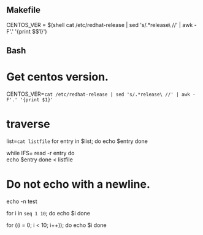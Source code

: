 ## Makefile

CENTOS_VER = $(shell cat /etc/redhat-release | sed 's/.*release\ //' | awk -F'.' '{print $$1}')

## Bash

# Get centos version.
CENTOS_VER=`cat /etc/redhat-release | sed 's/.*release\ //' | awk -F'.' '{print $1}'`

# traverse
list=`cat listfile`
for entry in $list; do
	echo $entry
done

while IFS= read -r entry
do                                                                              
	echo $entry
done < listfile

# Do not echo with a newline.
echo -n test

for i in `seq 1 10`; do
	echo $i
done

for ((i = 0; i < 10; i++)); do
	echo $i
done

